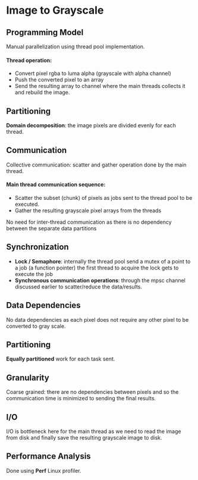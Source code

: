 # Image to Grayscale

## Programming Model
Manual parallelization using thread pool implementation.

#### Thread operation:
- Convert pixel rgba to luma alpha (grayscale with alpha channel)
- Push the converted pixel to an array
- Send the resulting array to channel where the main threads collects it and rebuild the image.

## Partitioning
**Domain decomposition**: the image pixels are divided evenly for each thread.

## Communication
Collective communication: scatter and gather operation done by the main thread. 

#### Main thread communication sequence:
- Scatter the subset (chunk) of pixels as jobs sent to the thread
pool to be executed.
- Gather the resulting grayscale pixel arrays from the threads

No need for inter-thread communication as there is no dependency between the separate data
partitions

## Synchronization

- **Lock / Semaphore**: internally the thread pool send a mutex of a point to a job (a function
pointer) the first thread to acquire the lock gets to execute the job
- **Synchronous communication operations**: through the mpsc channel discussed earlier to
scatter/reduce the data/results.


## Data Dependencies
No data dependencies as each pixel does not require any other pixel to be converted to gray
scale.

## Partitioning
**Equally partitioned** work for each task sent.

## Granularity
Coarse grained: there are no dependencies between pixels and so the communication time is
minimized to sending the final results.

## I/O
I/O is bottleneck here for the main thread as we need to read the image from disk and finally
save the resulting grayscale image to disk.

## Performance Analysis
Done using **Perf** Linux profiler.
